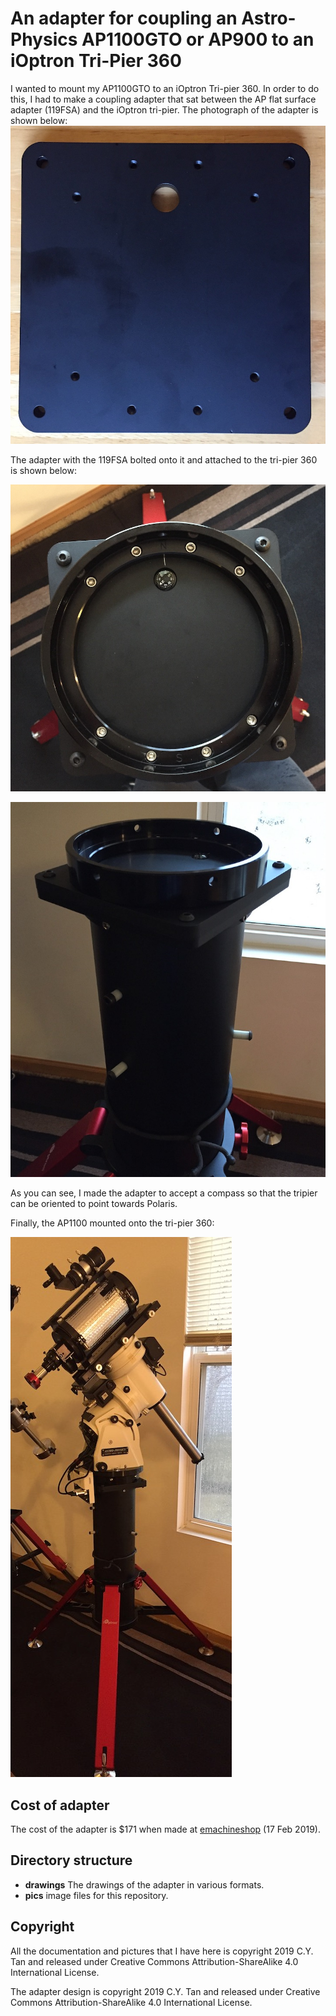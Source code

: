 # An adapter for coupling an Astro-Physics AP1100GTO or AP900 to an  iOptron Tri-Pier 360

I wanted to mount my AP1100GTO to an iOptron Tri-pier 360. In order to
do this, I had to make a coupling adapter that sat between the AP
flat surface adapter (119FSA) and the iOptron tri-pier. The photograph
of the adapter is shown below:
![adapter](https://github.com/cytan299/tripier360_to_119FSA_adapter/blob/master/pics/IMG_0915.jpeg)

The adapter with the 119FSA bolted onto it and attached to the
tri-pier 360 is shown below:

![adapter_119FSA](https://github.com/cytan299/tripier360_to_119FSA_adapter/blob/master/pics/IMG_0923.jpeg)

![adapter_119FSA_tripier](https://github.com/cytan299/tripier360_to_119FSA_adapter/blob/master/pics/IMG_0925.jpeg)

As you can see, I made the adapter to accept a compass so that the tripier can be
oriented to point towards Polaris.

Finally, the AP1100 mounted onto the tri-pier 360:

![adapter_119FSA_tripier](https://github.com/cytan299/tripier360_to_119FSA_adapter/blob/master/pics/IMG_0927.jpeg)

## Cost of adapter

The cost of the adapter is $171 when made at
[emachineshop](http://www.emachineshop.com) (17 Feb 2019).


## Directory structure

* **drawings** The drawings of the adapter in various formats.
* **pics** image files for this repository.

## Copyright

All the documentation and pictures that I have here is
copyright 2019 C.Y. Tan and released under Creative Commons
Attribution-ShareAlike 4.0 International License.

The adapter design is copyright 2019 C.Y. Tan and released under
Creative Commons Attribution-ShareAlike 4.0 International License.





